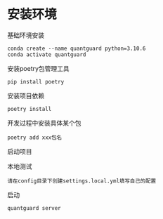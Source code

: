 # 安装环境
基础环境安装
``` 
conda create --name quantguard python=3.10.6
conda activate quantguard
```
安装poetry包管理工具

```
pip install poetry
```

安装项目依赖
```
poetry install
```

开发过程中安装具体某个包
```
poetry add xxx包名
```

启动项目

本地测试
```
请在config目录下创建settings.local.yml填写自己的配置
```
启动
```
quantguard server
```